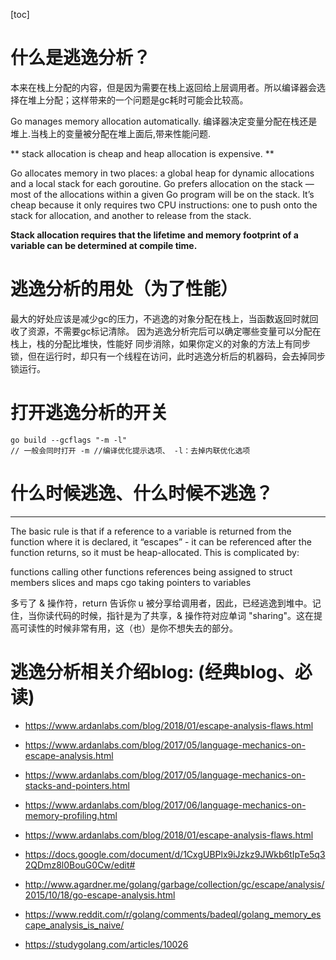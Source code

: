 [toc]



# 什么是逃逸分析？

本来在栈上分配的内容，但是因为需要在栈上返回给上层调用者。所以编译器会选择在堆上分配；这样带来的一个问题是gc耗时可能会比较高。

Go manages memory allocation automatically. 编译器决定变量分配在栈还是堆上.当栈上的变量被分配在堆上面后,带来性能问题.

** stack allocation is cheap and heap allocation is expensive. **

Go allocates memory in two places: a global heap for dynamic allocations and a local stack for each goroutine. Go prefers allocation on the stack — most of the allocations within a given Go program will be on the stack. It’s cheap because it only requires two CPU instructions: one to push onto the stack for allocation, and another to release from the stack.

**Stack allocation requires that the lifetime and memory footprint of a variable can be determined at compile time.**

# 逃逸分析的用处（为了性能）
最大的好处应该是减少gc的压力，不逃逸的对象分配在栈上，当函数返回时就回收了资源，不需要gc标记清除。
因为逃逸分析完后可以确定哪些变量可以分配在栈上，栈的分配比堆快，性能好
同步消除，如果你定义的对象的方法上有同步锁，但在运行时，却只有一个线程在访问，此时逃逸分析后的机器码，会去掉同步锁运行。


# 打开逃逸分析的开关
```
go build --gcflags "-m -l" 
// 一般会同时打开 -m //编译优化提示选项、 -l：去掉内联优化选项
```

# 什么时候逃逸、什么时候不逃逸？

---
The basic rule is that if a reference to a variable is returned from the function where it is declared, it “escapes” - it can be referenced after the function returns, so it must be heap-allocated. This is complicated by:

functions calling other functions
references being assigned to struct members
slices and maps
cgo taking pointers to variables


多亏了 & 操作符，return 告诉你 u 被分享给调用者，因此，已经逃逸到堆中。记住，当你读代码的时候，指针是为了共享，& 操作符对应单词 "sharing"。这在提高可读性的时候非常有用，这（也）是你不想失去的部分。





# 逃逸分析相关介绍blog: (经典blog、必读)

* https://www.ardanlabs.com/blog/2018/01/escape-analysis-flaws.html
* https://www.ardanlabs.com/blog/2017/05/language-mechanics-on-escape-analysis.html
* https://www.ardanlabs.com/blog/2017/05/language-mechanics-on-stacks-and-pointers.html

* https://www.ardanlabs.com/blog/2017/06/language-mechanics-on-memory-profiling.html
* https://www.ardanlabs.com/blog/2018/01/escape-analysis-flaws.html
* https://docs.google.com/document/d/1CxgUBPlx9iJzkz9JWkb6tIpTe5q32QDmz8l0BouG0Cw/edit#


* http://www.agardner.me/golang/garbage/collection/gc/escape/analysis/2015/10/18/go-escape-analysis.html
* https://www.reddit.com/r/golang/comments/badeql/golang_memory_escape_analysis_is_naive/

* https://studygolang.com/articles/10026